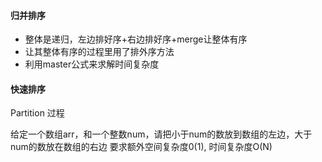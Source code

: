 #### 归并排序
* 整体是递归，左边排好序+右边排好序+merge让整体有序
* 让其整体有序的过程里用了排外序方法
* 利用master公式来求解时间复杂度
#### 快速排序
Partition 过程

给定一个数组arr，和一个整数num，请把小于num的数放到数组的左边，大于num的数放在数组的右边
要求额外空间复杂度0(1), 时间复杂度O(N)